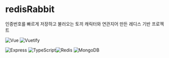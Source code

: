 # redisRabbit

인증번호를 빠르게 저장하고 불러오는 토끼 캐릭터와 연관지어 만든 레디스 기반 프로젝트

<img alt="Vue" src="https://img.shields.io/badge/Vue.js-4FC08D?style=flat-square&logo=Vue.js&logoColor=white" /> <img alt="Vuetify" src="https://img.shields.io/badge/Vuetify-1867C0?style=flat-square&logo=Vuetify&logoColor=white" /> 

<img alt="Express" src="https://img.shields.io/badge/Express-000?style=flat-square&logo=Express&logoColor=white" /> <img alt="TypeScript" src="https://img.shields.io/badge/TypeScript-3178C6?style=flat-square&logo=Vue.js&logoColor=white" /><img alt="Redis" src="https://img.shields.io/badge/Redis-DC382D?style=flat-square&logo=Redis&logoColor=white" /> <img alt="MongoDB" src="https://img.shields.io/badge/MongoDB-47A248?style=flat-square&logo=MongoDB&logoColor=white" /> 
